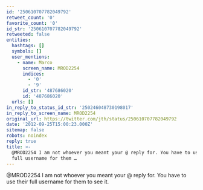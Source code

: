 ```yaml
---
id: '250610707782049792'
retweet_count: '0'
favorite_count: '0'
id_str: '250610707782049792'
retweeted: false
entities:
  hashtags: []
  symbols: []
  user_mentions:
    - name: Marco
      screen_name: MROD2254
      indices:
        - '0'
        - '9'
      id_str: '487686020'
      id: '487686020'
  urls: []
in_reply_to_status_id_str: '250246048730198017'
in_reply_to_screen_name: MROD2254
original_url: https://twitter.com/jth/status/250610707782049792
date: '2012-09-25T15:00:23.000Z'
sitemap: false
robots: noindex
reply: true
title: >-
  @MROD2254 I am not whoever you meant your @ reply for. You have to use their
  full username for them …
---
```


@MROD2254 I am not whoever you meant your @ reply for. You have to use their full username for them to see it.